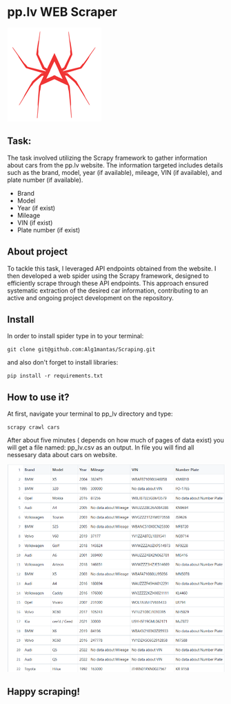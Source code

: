 # pp.lv WEB Scraper

![My Image](pictures/spider_logo.png)

## Task:

The task involved utilizing the Scrapy framework to gather information about cars from the pp.lv website. The information targeted includes details such as the brand, model, year (if available), mileage, VIN (if available), and plate number (if available).

- Brand
- Model
- Year (if exist)
- Mileage
- VIN (if exist)
- Plate number (if exist)

## About project

To tackle this task, I leveraged API endpoints obtained from the website. I then developed a web spider using the Scrapy framework, designed to efficiently scrape through these API endpoints. This approach ensured systematic extraction of the desired car information, contributing to an active and ongoing project development on the repository.

## Install

In order to install spider type in to your terminal:

```
git clone git@github.com:Alg1mantas/Scraping.git
```

and also don't forget to install libraries:

```
pip install -r requirements.txt
```

## How to use it?

At first, navigate your terminal to pp_lv directory and type:

```
scrapy crawl cars
```

After about five minutes ( depends on how much of pages of data exist) you will get a file named: pp_lv.csv as an output. In file you will find all nessesary data about cars on website.

![My Image](pictures/dataset.PNG)

## Happy scraping!
